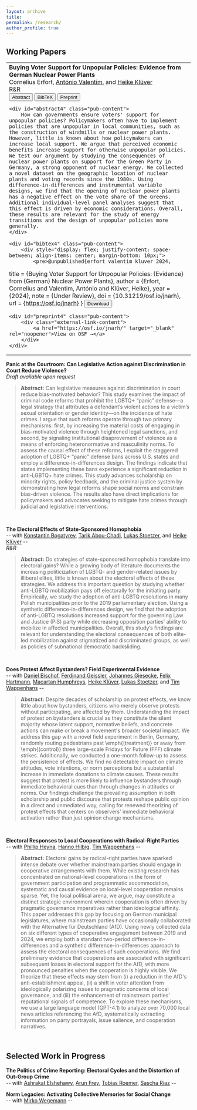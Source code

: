 ```yaml
---
layout: archive
title: 
permalink: /research/
author_profile: true
---
```



## **Working Papers**  

<table style="border:none">
<tr>
<td style="border:none">
    <b>Buying Voter Support for Unpopular Policies: Evidence from German Nuclear Power Plants</b> <br>
    <span class="author-name">Cornelius Erfort</span>, <a href="https://antoniovalentim.github.io">António Valentim</a>, and <a href="http://heike-kluever.com/">Heike Klüver</a> <br>
    R&R <br>
    <div class="publication-buttons">
        <button class="pub-button" onclick="toggleContent('abstract4')">Abstract</button>
        <button class="pub-button" onclick="toggleContent('bibtex4')">BibTeX</button>
        <button class="pub-button" onclick="toggleContent('preprint4')">Preprint</button>
    </div>
    
    <div id="abstract4" class="pub-content">
        How can governments ensure voters' support for unpopular policies? Policymakers often have to implement policies that are unpopular in local communities, such as the construction of windmills or nuclear power plants. However, little is known about how policymakers can increase local support. We argue that perceived economic benefits increase support for otherwise unpopular policies. We test our argument by studying the consequences of nuclear power plants on support for the Green Party in Germany, a strong opponent of nuclear energy. We collected a novel dataset on the geographic location of nuclear plants and voting records since the 1980s. Using difference-in-differences and instrumental variable designs, we find that the opening of nuclear power plants has a negative effect on the vote share of the Greens. Additional individual-level panel analyses suggest that this effect is driven by economic considerations. Overall, these results are relevant for the study of energy transitions and the design of unpopular policies more generally.
    </div>
    
    <div id="bibtex4" class="pub-content">
        <div style="display: flex; justify-content: space-between; align-items: center; margin-bottom: 10px;">
            <pre>@unpublished{erfort_valentim_kluver_2024,
  title = {Buying Voter Support for Unpopular Policies: {Evidence} from {German} Nuclear Power Plants},
  author = {Erfort, Cornelius and Valentim, António and Klüver, Heike},
  year = {2024},
  note = {Under Review},
  doi = {10.31219/osf.io/jnarh},
  url = {https://osf.io/jnarh}
}</pre>
            <button class="pub-button" onclick="downloadBibtex('bibtex4')">Download</button>
        </div>
    </div>
    
    <div id="preprint4" class="pub-content">
        <div class="external-link-content">
            <a href="https://osf.io/jnarh/" target="_blank" rel="noopener">View on OSF →</a>
        </div>
    </div>
</td>
</tr>
</table 

**Panic at the Courtroom: Can Legislative Action against Discrimination in Court Reduce Violence?**  
*Draft available upon request*  
> **Abstract:** Can legislative measures against discrimination in court reduce bias-motivated behavior? This study examines the impact of criminal code reforms that prohibit the LGBTQ+ “panic” defense—a legal strategy that attributes a defendant’s violent actions to a victim’s sexual orientation or gender identity—on the incidence of hate crimes. I argue that such reforms operate through two primary mechanisms: first, by increasing the material costs of engaging in bias-motivated violence through heightened legal sanctions, and second, by signaling institutional disaprovement of violence as a means of enforcing heteronormative and masculinity norms. To assess the causal effect of these reforms, I exploit the staggered adoption of LGBTQ+ “panic” defense bans across U.S. states and employ a difference-in-differences design. The findings indicate that states implementing these bans experience a significant reduction in anti-LGBTQ+ hate crimes. This study advances scholarship on minority rights, policy feedback, and the criminal justice system by demonstrating how legal reforms shape social norms and constrain bias-driven violence. The results also have direct implications for policymakers and advocates seeking to mitigate hate crimes through judicial and legislative interventions.
<p>&nbsp;</p>   


**The Electoral Effects of State-Sponsored Homophobia**      
-- with [Konstantin Bogatyrev](https://sites.google.com/view/konstantin-bogatyrev/), [Tarik Abou-Chadi](https://www.tarikabouchadi.net/), [Lukas Stoetzer](http://lukas-stoetzer.org/), and [Heike Klüver](http://www.heike-kluever.com/) --  
*R&R*  
> **Abstract:**  Do strategies of state-sponsored homophobia translate into electoral gains? While a growing body of literature documents the increasing politicization of LGBTQ- and gender-related issues by illiberal elites, little is known about the electoral effects of these strategies. We address this important question by studying whether anti-LGBTQ mobilization pays off electorally for the initiating party. Empirically, we study the adoption of anti-LGBTQ resolutions in many Polish municipalities prior to the 2019 parliamentary election. Using a synthetic difference-in-differences design, we find that the adoption of anti-LGBTQ resolutions increased support for the governing Law and Justice (PiS) party while decreasing opposition parties’ ability to mobilize in affected municipalities. Overall, this study’s findings are relevant for understanding the electoral consequences of both elite-led mobilization against stigmatized and discriminated groups, as well as policies of subnational democratic backsliding.  
<p>&nbsp;</p>  


**Does Protest Affect Bystanders? Field Experimental Evidence**   
-- with [Daniel Bischof](https://www.danbischof.com), [Ferdinand Geissler](https://www.sowi.hu-berlin.de/de/lehrbereiche/empisoz/a-z/geisslerferdinand), [Johannes Giesecke](https://www.sowi.hu-berlin.de/de/lehrbereiche/empisoz/a-z/giesecke), [Felix Hartmann](http://hartmannfelix.github.io), [Macartan Humphreys](https://macartan.github.io), [Heike Klüver](http://www.heike-kluever.com/), [Lukas Stoetzer](http://lukas-stoetzer.org/), and [Tim Wappenhans](https://www.timwappenhans.com) --  
> **Abstract:** Despite decades of scholarship on protest effects, we know little about how bystanders, citizens who merely observe protests without participating, are affected by them. Understanding the impact of protest on bystanders is crucial as they constitute the silent majority whose latent support, normative beliefs, and concrete actions can make or break a movement's broader societal impact. We address this gap with a novel field experiment in Berlin, Germany, randomly routing pedestrians past \emph{(treatment)} or away from \emph{(control)} three large-scale Fridays for Future (FFF) climate strikes. Additionally, we conducted a one-month follow-up to assess the persistence of effects. We find no detectable impact on climate attitudes, vote intentions, or norm perceptions but a substantial increase in immediate donations to climate causes. These results suggest that protest is more likely to influence bystanders through immediate behavioral cues than through changes in attitudes or norms. Our findings challenge the prevailing assumption in both scholarship and public discourse that protests reshape public opinion in a direct and unmediated way, calling for renewed theorizing of protest effects that centers on observers' immediate behavioral activation rather than just opinion change mechanisms.    
<p>&nbsp;</p>  


**Electoral Responses to Local Cooperations with Radical-Right Parties**      
-- with [Phillip Heyna](https://www.hertie-school.org/en/research/faculty-and-researchers/profile/person/heyna), [Hanno Hilbig](https://www.hannohilbig.com), [Tim Wappenhans](https://www.timwappenhans.com) --  
> **Abstract:**  Electoral gains by radical-right parties have sparked intense debate over whether mainstream parties should engage in cooperative arrangements with them. While existing research has concentrated on national-level cooperations in the form of government participation and programmatic accommodation, systematic and causal evidence on local-level cooperation remains sparse. Yet, the local political arena, we argue, may constitute a distinct strategic environment wherein cooperation is often driven by pragmatic governance imperatives rather than ideological affinity. This paper addresses this gap by focusing on German municipal legislatures, where mainstream parties have occasionally collaborated with the Alternative für Deutschland (AfD). Using newly collected data on six different types of cooperative engagement between 2019 and 2024, we employ both a standard two-period difference-in-differences and a synthetic difference-in-differences approach to assess the electoral consequences of such cooperations. We find preliminary evidence that cooperations are associated with significant subsequent losses in electoral support for the AfD, with more pronounced penalties when the cooperation is highly visible. We theorize that these effects may stem from (i) a reduction in the AfD's anti-establishment appeal, (ii) a shift in voter attention from ideologically polarizing issues to pragmatic concerns of local governance, and (iii) the enhancement of mainstream parties’ reputational signals of competence. To explore these mechanisms, we use a large language model (GPT-4.1) to analyze over 70,000 local news articles referencing the AfD, systematically extracting information on party portrayals, issue salience, and cooperation narratives. 
<p>&nbsp;</p>  


## **Selected Work in Progress**  
<!--- **Same in all but name? The effects of same-sex partnership recognition rights on public attitudes: Experimental Evidence**    
> **Abstract:** Do parallel institutions promote backlash against marginalized groups? While observational studies regularly find marriage equality to increase support for gays and lesbians, same-sex registered partnership tends to either be unrelated or even promote prejudiced attitudes and behavior. In this preregistered survey experiment, I study the individual level mechanism underlying this phenomenon. I argue that integrating minorities into existing benefits will positively affect attitudes toward these groups and increase support for the proposed policy by decreasing perceptions of (a) inter-group differences, (b) realistic, but not symbolic, threat, and (c) a minority-oriented policy motivation. Yet, I predict this effect to be weaker for the introduction of exclusive new benefits. To test my expectations, I run an experimental vignette study in Turkey (N=1500) and randomly assign respondents to one of two hypothetical scenarios (i.e., extension to marriage equality versus introduction of same-sex registered partnership rights) or a control condition. The results have important implications for the broader literature on minority rights and policy feedback, as well as for policy makers that seek ways to prevent backlash.
<p>&nbsp;</p>)
-->

**The Politics of Crime Reporting: Electoral Cycles and the Distortion of Out-Group Crime**     
-- with [Ashrakat Elshehawy](https://www.ashrakatelshehawy.com), [Arun Frey](https://arunfrey.github.io), [Tobias Roemer](https://www.nuffield.ox.ac.uk/people/profiles/tobias-roemer/), [Sascha Riaz](https://saschariaz.com) --   

**Norm Legacies: Activating Collective Memories for Social Change**     
-- with [Mirko Wegemann](https://mirko-wegemann.github.io) --   




